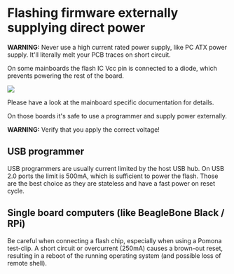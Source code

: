 # Flashing firmware externally supplying direct power

**WARNING:** Never use a high current rated power supply, like PC ATX power
             supply. It'll literally melt your PCB traces on short circuit.

On some mainboards the flash IC Vcc pin is connected to a diode, which prevents
powering the rest of the board.

![][flash_ic_diode]

Please have a look at the mainboard specific documentation for details.

On those boards it's safe to use a programmer and supply power externally.

**WARNING:** Verify that you apply the correct voltage!

## USB programmer
USB programmers are usually current limited by the host USB hub. On USB 2.0
ports the limit is 500mA, which is sufficient to power the flash. Those are
the best choice as they are stateless and have a fast power on reset cycle.

## Single board computers (like BeagleBone Black / RPi)
Be careful when connecting a flash chip, especially when using a Pomona
test-clip. A short circuit or overcurrent (250mA) causes a brown-out reset,
resulting in a reboot of the running operating system (and possible loss of
remote shell).

[flash_ic_diode]: flash_ic_diode.svg
